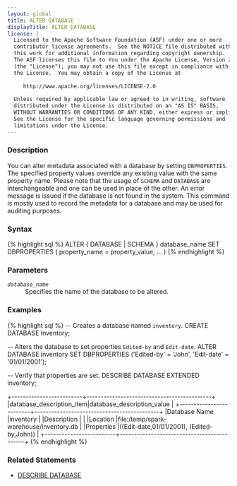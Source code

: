 ```yaml
---
layout: global
title: ALTER DATABASE
displayTitle: ALTER DATABASE
license: |
  Licensed to the Apache Software Foundation (ASF) under one or more
  contributor license agreements.  See the NOTICE file distributed with
  this work for additional information regarding copyright ownership.
  The ASF licenses this file to You under the Apache License, Version 2.0
  (the "License"); you may not use this file except in compliance with
  the License.  You may obtain a copy of the License at
 
     http://www.apache.org/licenses/LICENSE-2.0
 
  Unless required by applicable law or agreed to in writing, software
  distributed under the License is distributed on an "AS IS" BASIS,
  WITHOUT WARRANTIES OR CONDITIONS OF ANY KIND, either express or implied.
  See the License for the specific language governing permissions and
  limitations under the License.
---
```

### Description
You can alter metadata associated with a database by setting `DBPROPERTIES`.  The specified property
values override any existing value with the same property name. Please note that the usage of 
`SCHEMA` and `DATABASE` are interchangeable and one can be used in place of the other. An error message
is issued if the database is not found in the system. This command is mostly used to record the metadata
for a database and may be used for auditing purposes.

### Syntax
{% highlight sql %}
ALTER { DATABASE | SCHEMA } database_name
    SET DBPROPERTIES ( property_name = property_value, ... )
{% endhighlight %}

### Parameters
<dl>
  <dt><code><em>database_name</em></code></dt>
  <dd>Specifies the name of the database to be altered.</dd>
</dl>

### Examples
{% highlight sql %}
-- Creates a database named `inventory`.
CREATE DATABASE inventory;

-- Alters the database to set properties `Edited-by` and `Edit-date`.
ALTER DATABASE inventory SET DBPROPERTIES ('Edited-by' = 'John', 'Edit-date' = '01/01/2001');

-- Verify that properties are set.
DESCRIBE DATABASE EXTENDED inventory;

   +-------------------------+--------------------------------------------+
   |database_description_item|database_description_value                  |
   +-------------------------+--------------------------------------------+
   |Database Name            |inventory                                   |
   |Description              |                                            |
   |Location                 |file:/temp/spark-warehouse/inventory.db     |
   |Properties               |((Edit-date,01/01/2001), (Edited-by,John))  |
   +-------------------------+--------------------------------------------+
{% endhighlight %}

### Related Statements
- [DESCRIBE DATABASE](sql-ref-syntax-aux-describe-database.html)
